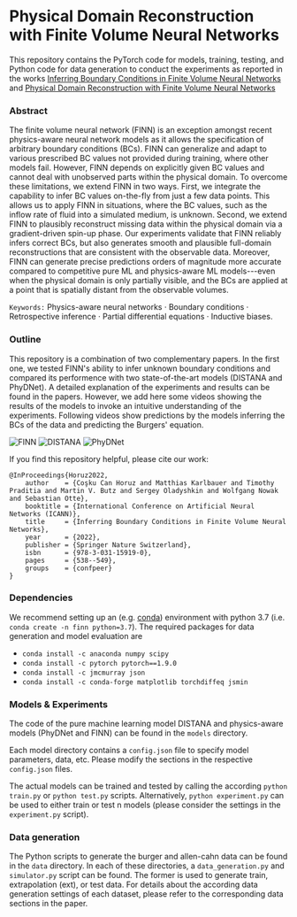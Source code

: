 # Physical Domain Reconstruction with Finite Volume Neural Networks

This repository contains the PyTorch code for models, training, testing, and Python code for data generation to conduct the experiments as reported in the works [Inferring Boundary Conditions in Finite Volume Neural Networks](https://link.springer.com/chapter/10.1007/978-3-031-15919-0_45) and [Physical Domain Reconstruction with Finite Volume Neural Networks]([https://link.springer.com/chapter/10.1007/978-3-031-15919-0_45](https://doi.org/10.1080/08839514.2023.2204261))

### Abstract

The finite volume neural network (FINN) is an exception amongst recent physics-aware neural network models as it allows the specification of arbitrary boundary conditions (BCs). FINN can generalize and adapt to various prescribed BC values not provided during training, where other models fail. However, FINN depends on explicitly given BC values and cannot deal with unobserved parts within the physical domain. To overcome these limitations, we extend FINN in two ways. First, we integrate the capability to infer BC values on-the-fly from just a few data points. This allows us to apply FINN in situations, where the BC values, such as the inflow rate of fluid into a simulated medium, is unknown. Second, we extend FINN to plausibly reconstruct missing data within the physical domain via a gradient-driven spin-up phase. Our experiments validate that FINN reliably infers correct BCs, but also generates smooth and plausible full-domain reconstructions that are consistent with the observable data. Moreover, FINN can generate precise predictions orders of magnitude more accurate compared to competitive pure ML and physics-aware ML models---even when the physical domain is only partially visible, and the BCs are applied at a point that is spatially distant from the observable volumes.

`Keywords:` Physics-aware neural networks · Boundary conditions · Retrospective inference · Partial differential equations · Inductive biases.


### Outline
This repository is a combination of two complementary papers. In the first one, we tested FINN's ability to infer unknown boundary conditions and compared its performence with two state-of-the-art models (DISTANA and PhyDNet). A detailed explanation of the experiments and results can be found in the papers. However, we add here some videos showing the results of the models to invoke an intuitive understanding of the experiments. Following videos show predictions by the models inferring the BCs of the data and predicting the Burgers' equation.


![FINN](https://github.com/CognitiveModeling/MSC-Horuz/assets/94513279/7bca87cb-033f-4bd2-a937-a7021e5a5d2a) ![DISTANA](https://github.com/CognitiveModeling/MSC-Horuz/assets/94513279/10886d3a-996f-4705-ac79-c6fe41891a01) ![PhyDNet](https://github.com/CognitiveModeling/MSC-Horuz/assets/94513279/40ac9b15-9266-4a7b-9c74-0a31d151e962)






If you find this repository helpful, please cite our work:

```
@InProceedings{Horuz2022,
    author    = {Coşku Can Horuz and Matthias Karlbauer and Timothy Praditia and Martin V. Butz and Sergey Oladyshkin and Wolfgang Nowak and Sebastian Otte},
    booktitle = {International Conference on Artificial Neural Networks (ICANN)},
    title     = {Inferring Boundary Conditions in Finite Volume Neural Networks},
    year      = {2022},
    publisher = {Springer Nature Switzerland},
    isbn      = {978-3-031-15919-0},
    pages     = {538--549},
    groups    = {confpeer}
}
```

### Dependencies

We recommend setting up an (e.g. [conda](https://docs.conda.io/projects/conda/en/latest/user-guide/tasks/manage-environments.html)) environment with python 3.7 (i.e. `conda create -n finn python=3.7`). The required packages for data generation and model evaluation are

  - `conda install -c anaconda numpy scipy`
  - `conda install -c pytorch pytorch==1.9.0`
  - `conda install -c jmcmurray json`
  - `conda install -c conda-forge matplotlib torchdiffeq jsmin`

### Models & Experiments

The code of the pure machine learning model DISTANA and physics-aware models (PhyDNet and FINN) can be found in the `models` directory.

Each model directory contains a `config.json` file to specify model parameters, data, etc. Please modify the sections in the respective `config.json` files.


The actual models can be trained and tested by calling the according `python train.py` or `python test.py` scripts. Alternatively, `python experiment.py` can be used to either train or test n models (please consider the settings in the `experiment.py` script).

### Data generation

The Python scripts to generate the burger and allen-cahn data can be found in the `data` directory. In each of these directories, a `data_generation.py` and `simulator.py` script can be found. The former is used to generate train, extrapolation (ext), or test data. For details about the according data generation settings of each dataset, please refer to the corresponding data sections in the paper.
